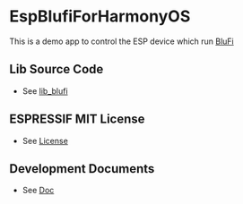 # EspBlufiForHarmonyOS
This is a demo app to control the ESP device which run [BluFi](https://github.com/espressif/esp-idf/tree/master/examples/bluetooth/blufi)

## Lib Source Code
-  See [lib_blufi](lib_blufi)

## ESPRESSIF MIT License
- See [License](LICENSE)

## Development Documents
- See [Doc](doc/Introduction_to_the_EspBlufi_API_Interface_for_HarmonyOS__en.md)
